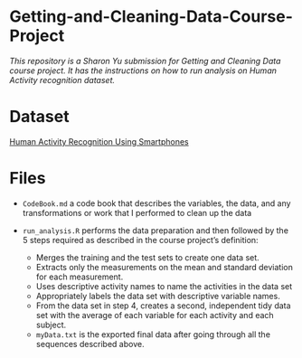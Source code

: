 # Getting-and-Cleaning-Data-Course-Project

*This repository is a Sharon Yu submission for Getting and Cleaning Data course project. It has the instructions on how to run analysis on Human Activity recognition dataset.*

# Dataset
[Human Activity Recognition Using Smartphones](http://archive.ics.uci.edu/ml/datasets/Human+Activity+Recognition+Using+Smartphones)

# Files
* `CodeBook.md` a code book that describes the variables, the data, and any transformations or work that I performed to clean up the data

* `run_analysis.R` performs the data preparation and then followed by the 5 steps required as described in the course project’s definition:
  + Merges the training and the test sets to create one data set.
  + Extracts only the measurements on the mean and standard deviation for each measurement.
  + Uses descriptive activity names to name the activities in the data set
  + Appropriately labels the data set with descriptive variable names.
  + From the data set in step 4, creates a second, independent tidy data set with the average of each variable for each activity and each subject.
  + `myData.txt` is the exported final data after going through all the sequences described above.
